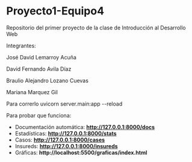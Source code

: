 # Proyecto1-Equipo4

Repositorio del primer proyecto de la clase de Introducción al Desarrollo Web

Integrantes:

José David Lemarroy Acuña

David Fernando Avila Díaz

Braulio Alejandro Lozano Cuevas

Mariana Marquez Gil


Para correrlo uvicorn server.main:app --reload

Para probar que funciona:

* Documentación automática: **http://127.0.0.1:8000/docs**
* Estadísticas: **http://127.0.0.1:8000/stats**
* Casos: **http://127.0.0.1:8000/cases**
* Insureds: **http://127.0.0.1:8000/insureds**
* Gráficas: **http://localhost:5500/graficas/index.html**

